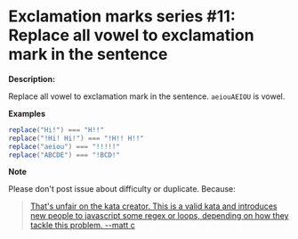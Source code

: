 # Exclamation marks series #11: Replace all vowel to exclamation mark in the sentence

**Description:**

Replace all vowel to exclamation mark in the sentence. `aeiouAEIOU` is vowel.

**Examples**

```java
replace("Hi!") === "H!!"
replace("!Hi! Hi!") === "!H!! H!!"
replace("aeiou") === "!!!!!"
replace("ABCDE") === "!BCD!"
```

**Note**

Please don't post issue about difficulty or duplicate. Because:
> [That's unfair on the kata creator. This is a valid kata and introduces new people to javascript some regex or loops, depending on how they tackle this problem. --matt c](https://www.codewars.com/kata/remove-exclamation-marks/discuss#57fabb625c9910c73000024e)

